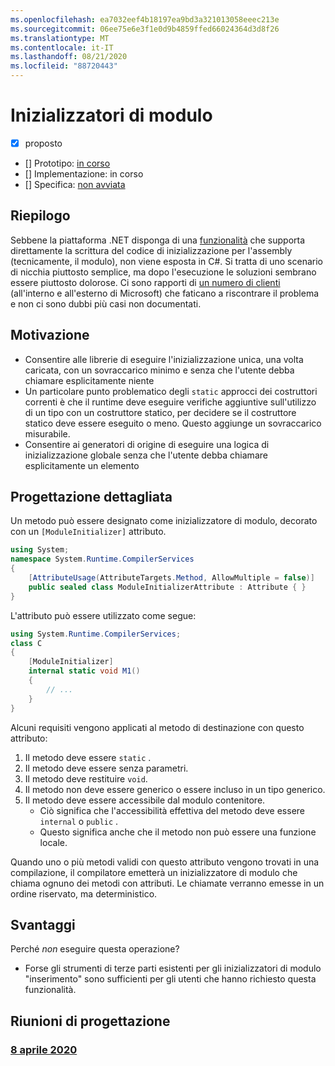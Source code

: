 ```yaml
---
ms.openlocfilehash: ea7032eef4b18197ea9bd3a321013058eeec213e
ms.sourcegitcommit: 06ee75e6e3f1e0d9b4859ffed66024364d3d8f26
ms.translationtype: MT
ms.contentlocale: it-IT
ms.lasthandoff: 08/21/2020
ms.locfileid: "88720443"
---
```

# <a name="module-initializers"></a>Inizializzatori di modulo

* [x] proposto
* [] Prototipo: [in corso](https://github.com/jnm2/roslyn/tree/module_initializer)
* [] Implementazione: in corso
* [] Specifica: [non avviata]()

## <a name="summary"></a>Riepilogo
[summary]: #summary

Sebbene la piattaforma .NET disponga di una [funzionalità](https://github.com/dotnet/runtime/blob/master/docs/design/specs/Ecma-335-Augments.md#module-initializer) che supporta direttamente la scrittura del codice di inizializzazione per l'assembly (tecnicamente, il modulo), non viene esposta in C#.  Si tratta di uno scenario di nicchia piuttosto semplice, ma dopo l'esecuzione le soluzioni sembrano essere piuttosto dolorose.  Ci sono rapporti di [un numero di clienti](https://www.google.com/search?q=.net+module+constructor+c%23&oq=.net+module+constructor) (all'interno e all'esterno di Microsoft) che faticano a riscontrare il problema e non ci sono dubbi più casi non documentati.

## <a name="motivation"></a>Motivazione
[motivation]: #motivation

- Consentire alle librerie di eseguire l'inizializzazione unica, una volta caricata, con un sovraccarico minimo e senza che l'utente debba chiamare esplicitamente niente
- Un particolare punto problematico degli `static` approcci dei costruttori correnti è che il runtime deve eseguire verifiche aggiuntive sull'utilizzo di un tipo con un costruttore statico, per decidere se il costruttore statico deve essere eseguito o meno. Questo aggiunge un sovraccarico misurabile.
- Consentire ai generatori di origine di eseguire una logica di inizializzazione globale senza che l'utente debba chiamare esplicitamente un elemento

## <a name="detailed-design"></a>Progettazione dettagliata
[design]: #detailed-design

Un metodo può essere designato come inizializzatore di modulo, decorato con un `[ModuleInitializer]` attributo.

```cs
using System;
namespace System.Runtime.CompilerServices
{
    [AttributeUsage(AttributeTargets.Method, AllowMultiple = false)]
    public sealed class ModuleInitializerAttribute : Attribute { }
}
```

L'attributo può essere utilizzato come segue:

```cs
using System.Runtime.CompilerServices;
class C
{
    [ModuleInitializer]
    internal static void M1()
    {
        // ...
    }
}
```

Alcuni requisiti vengono applicati al metodo di destinazione con questo attributo:
1. Il metodo deve essere `static` .
1. Il metodo deve essere senza parametri.
1. Il metodo deve restituire `void`.
1. Il metodo non deve essere generico o essere incluso in un tipo generico.
1. Il metodo deve essere accessibile dal modulo contenitore.
    - Ciò significa che l'accessibilità effettiva del metodo deve essere `internal` o `public` .
    - Questo significa anche che il metodo non può essere una funzione locale.
    
Quando uno o più metodi validi con questo attributo vengono trovati in una compilazione, il compilatore emetterà un inizializzatore di modulo che chiama ognuno dei metodi con attributi. Le chiamate verranno emesse in un ordine riservato, ma deterministico.

## <a name="drawbacks"></a>Svantaggi
[drawbacks]: #drawbacks

Perché *non* eseguire questa operazione?

- Forse gli strumenti di terze parti esistenti per gli inizializzatori di modulo "inserimento" sono sufficienti per gli utenti che hanno richiesto questa funzionalità.

## <a name="design-meetings"></a>Riunioni di progettazione

### <a name="april-8th-2020"></a>[8 aprile 2020](https://github.com/dotnet/csharplang/meetings/2020/LDM-2020-04-08.md#module-initializers)
